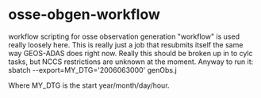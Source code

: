 # osse-obgen-workflow
workflow scripting for osse observation generation
"workflow" is used really loosely here. This is really just a job that resubmits itself the same way GEOS-ADAS does right now. Really this should be broken up in to cylc tasks, but NCCS restrictions are unknown at the moment. Anyway to run it:
sbatch --export=MY_DTG='2006063000' genObs.j

Where MY_DTG is the start year/month/day/hour. 
